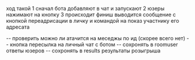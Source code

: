 ﻿ход такой
1 сначал бота добавляют в чат и запускают
2 юзеры нажимают на кнопку
3 происходит финиш выводится сообщение с кнопкой переадрисации в личку и командой на показ участнику его адресата

-- проверить можно ли атачится на меседжы по ид (скорее всего нет)
-- кнопка пересылка на личный чат с ботом
-- сохронять в roomuser ответы юзеров
-- сохронять в results результаты розыгрыша